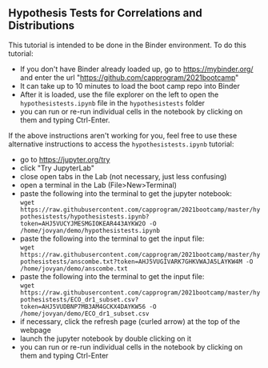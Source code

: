 ## Hypothesis Tests for Correlations and Distributions

This tutorial is intended to be done in the Binder environment. To do this tutorial:
 * If you don't have Binder already loaded up, go to https://mybinder.org/ and enter the url "https://github.com/capprogram/2021bootcamp"
 * It can take up to 10 minutes to load the boot camp repo into Binder
 * After it is loaded, use the file explorer on the left to open the `hypothesistests.ipynb` file in the `hypothesistests` folder
 * you can run or re-run individual cells in the notebook by clicking on them and typing Ctrl-Enter. 

If the above instructions aren't working for you, feel free to use these alternative instructions to access the `hypothesistests.ipynb` tutorial:

 * go to https://jupyter.org/try
 * click "Try JupyterLab"
 * close open tabs in the Lab (not necessary, just less confusing)
 * open a terminal in the Lab (File>New>Terminal)
 * paste the following into the terminal to get the jupyter notebook:<br/>
  `wget https://raw.githubusercontent.com/capprogram/2021bootcamp/master/hypothesistests/hypothesistests.ipynb?token=AHJ5VUCYJMESMGIOKEAR443AYKW2O -O /home/jovyan/demo/hypothesistests.ipynb`
 * paste the following into the terminal to get the input file:<br/>
  `wget https://raw.githubusercontent.com/capprogram/2021bootcamp/master/hypothesistests/anscombe.txt?token=AHJ5VUGIVARK7GHKVWAJA5LAYKW4M -O /home/jovyan/demo/anscombe.txt` <br>
 * paste the following into the terminal to get the input file:<br/>
  `wget https://raw.githubusercontent.com/capprogram/2021bootcamp/master/hypothesistests/ECO_dr1_subset.csv?token=AHJ5VUDBNP7MB3AM4GCKX4DAYKW56 -O /home/jovyan/demo/ECO_dr1_subset.csv` <br>
 * if necessary, click the refresh page (curled arrow) at the top of the webpage
 * launch the jupyter notebook by double clicking on it
 * you can run or re-run individual cells in the notebook by clicking on them and typing Ctrl-Enter
